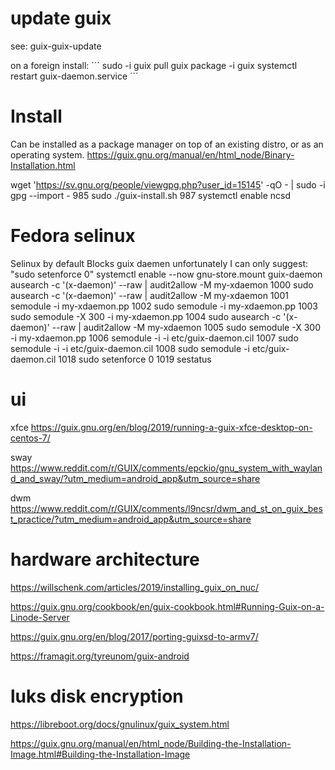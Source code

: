 
# update guix

see:
guix-guix-update

on a foreign install:
´´´
sudo -i guix pull
guix package -i guix
systemctl restart guix-daemon.service
´´´


# Install
Can be installed as a package manager on top of an existing distro, or as an operating system.
https://guix.gnu.org/manual/en/html_node/Binary-Installation.html

 wget 'https://sv.gnu.org/people/viewgpg.php?user_id=15145' -qO - | sudo -i gpg --import -
  985  sudo ./guix-install.sh
  987  systemctl enable ncsd

# Fedora selinux
Selinux by default Blocks guix daemen
 unfortunately I can only suggest: 
"sudo setenforce 0"
systemctl enable --now gnu-store.mount guix-daemon
ausearch -c '(x-daemon)' --raw | audit2allow -M my-xdaemon
 1000  sudo ausearch -c '(x-daemon)' --raw | audit2allow -M my-xdaemon
 1001  semodule -i my-xdaemon.pp
 1002  sudo semodule -i my-xdaemon.pp
 1003  sudo semodule -X 300 -i my-xdaemon.pp
 1004  sudo ausearch -c '(x-daemon)' --raw | audit2allow -M my-xdaemon
 1005  sudo semodule -X 300 -i my-xdaemon.pp
 1006  semodule -i -i etc/guix-daemon.cil
 1007  sudo semodule -i -i etc/guix-daemon.cil
 1008  sudo semodule -i etc/guix-daemon.cil
 1018  sudo setenforce 0
 1019  sestatus

# ui 

xfce
https://guix.gnu.org/en/blog/2019/running-a-guix-xfce-desktop-on-centos-7/

sway
https://www.reddit.com/r/GUIX/comments/epckio/gnu_system_with_wayland_and_sway/?utm_medium=android_app&utm_source=share

dwm
https://www.reddit.com/r/GUIX/comments/l9ncsr/dwm_and_st_on_guix_best_practice/?utm_medium=android_app&utm_source=share


# hardware architecture

https://willschenk.com/articles/2019/installing_guix_on_nuc/

https://guix.gnu.org/cookbook/en/guix-cookbook.html#Running-Guix-on-a-Linode-Server

https://guix.gnu.org/en/blog/2017/porting-guixsd-to-armv7/

https://framagit.org/tyreunom/guix-android

# luks disk encryption

https://libreboot.org/docs/gnulinux/guix_system.html

https://guix.gnu.org/manual/en/html_node/Building-the-Installation-Image.html#Building-the-Installation-Image